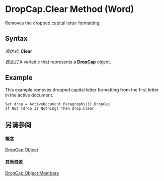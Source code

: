
# DropCap.Clear Method (Word)

Removes the dropped capital letter formatting.


## Syntax

 _表达式_. **Clear**

 _表达式_ A variable that represents a **[DropCap](79daea90-657b-43db-34e3-08f7aed74591.md)** object.


## Example

This example removes dropped capital letter formatting from the first letter in the active document.


```
Set drop = ActiveDocument.Paragraphs(1).DropCap 
If Not (drop Is Nothing) Then drop.Clear
```


## 另请参阅


#### 概念


[DropCap Object](79daea90-657b-43db-34e3-08f7aed74591.md)
#### 其他资源


[DropCap Object Members](http://msdn.microsoft.com/library/888b28fc-883a-d2eb-9c95-8126d8e044ca%28Office.15%29.aspx)